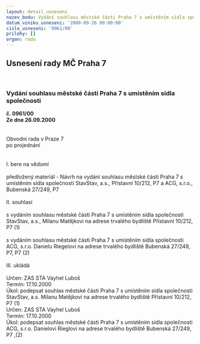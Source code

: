 ```yaml
---
layout: detail_usneseni
nazev_bodu: Vydání souhlasu městské části Praha 7 s umístěním sídla společnosti
datum_vzniku_usneseni: '2000-09-26 00:00:00'
cislo_usneseni: '0961/00'
prilohy: []
organ: rada
---
```

<div id="ucUsn_pList" class="usn">
	<span><h2>Usnesení rady MČ Praha 7 </h2>
<br></span><div class="standBody">
<span><h3>Vydání souhlasu městské části Praha 7 s umístěním sídla společnosti</h3></span><div class="center">
		<strong>č. 0961/00</strong><br>
	</div>
<div class="center">
		<strong>Ze dne 26.09.2000</strong><br><br>
	</div>     <br>Obvodní rada v Praze 7<br>po projednání<br><br><br>I.	bere na vědomí<br><br> předložený materiál - Návrh na vydání souhlasu městské části Praha 7 s umístěním sídla společnosti StavStav, a.s., Přístavní 10/212, P7 a ACG, s.r.o., Bubenská 27/249,  P7<br><br>II.	souhlasí <br><br>s vydáním souhlasu městské části Praha 7 s umístěním sídla společnosti StavStav, a.s.,  Milanu Matějkovi na adrese trvalého bydliště Přístavní 10/212, P7  (1)  <br><br>s vydáním souhlasu městské části Praha 7 s umístěním sídla společnosti ACG, s.r.o. Danielu Riegelovi   na adrese trvalého bydliště Bubenská 27/249, P7, P7 (2)<br><br>III.	ukládá <br><br> Určen:	     	ZAS STA Vayhel Luboš<br>Termín: 17.10.2000<br>Úkol:	podepsat souhlas městské části Praha 7 s umístěním sídla společnosti StavStav, a.s. Milanu Matějkovi na adrese trvalého bydliště Přístavní 10/212, P7  (1) <br>  Určen:	     	ZAS STA Vayhel Luboš<br>Termín: 17.10.2000<br>Úkol:	podepsat souhlas městské části Praha 7 s umístěním sídla společnosti ACG, s.r.o. Danielovi Rieglovi na adrese trvalého bydliště Bubenská 27/249, P7 ,(2)<br> <br><br> <br><br>
</div>
</div>